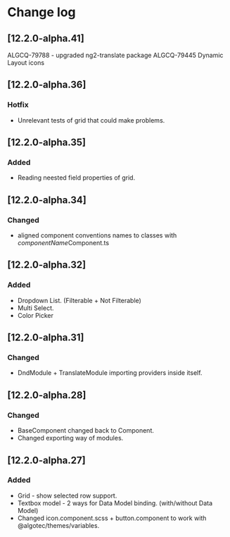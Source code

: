 # Change log

## [12.2.0-alpha.41]
ALGCQ-79788 - upgraded ng2-translate package
ALGCQ-79445 Dynamic Layout icons

## [12.2.0-alpha.36]
### Hotfix
- Unrelevant tests of grid that could make problems.

## [12.2.0-alpha.35]
### Added
- Reading neested field properties of grid.

## [12.2.0-alpha.34]
### Changed
- aligned component conventions names to classes with *componentName*Component.ts

## [12.2.0-alpha.32]
### Added
- Dropdown List. (Filterable + Not Filterable)
- Multi Select.
- Color Picker

## [12.2.0-alpha.31]
### Changed
- DndModule + TranslateModule importing providers inside itself.


## [12.2.0-alpha.28]
### Changed
- BaseComponent changed back to Component.
- Changed exporting way of modules.

## [12.2.0-alpha.27]
### Added
- Grid - show selected row support.
- Textbox model - 2 ways for Data Model binding. (with/without Data Model)
- Changed icon.component.scss + button.component to work with @algotec/themes/variables.